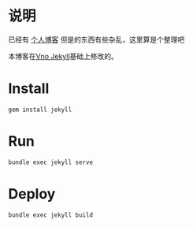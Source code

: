 # 说明

已经有 [个人博客](http://myfjdthink.com/) 但是的东西有些杂乱，这里算是个整理吧

本博客在[Vno Jekyll](https://github.com/onevcat/vno-jekyll)基础上修改的。

# Install
```bash
gem install jekyll
```

# Run
```bash
bundle exec jekyll serve
```

# Deploy
```bash
bundle exec jekyll build
```


